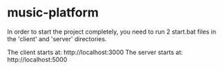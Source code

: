 # music-platform

In order to start the project completely, you need to run 2 start.bat files in the 'client' and 'server' directories. 

The client starts at: http://localhost:3000
The server starts at: http://localhost:5000
